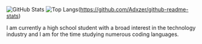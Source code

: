 ![GitHub Stats](https://github-readme-stats.vercel.app/api?username=Adxzer&theme=github_dark)
![Top Langs](https://github-readme-stats.vercel.app/api/top-langs/?username=Adxzer&theme=github_dark)(https://github.com/Adxzer/github-readme-stats)

I am currently a high school student with a broad interest in the technology industry and I am for the time studying numerous coding languages.
